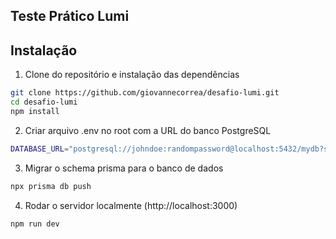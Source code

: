 ## Teste Prático Lumi

## Instalação

1. Clone do repositório e instalação das dependências
```bash
git clone https://github.com/giovannecorrea/desafio-lumi.git
cd desafio-lumi
npm install
```

2. Criar arquivo .env no root com a URL do banco PostgreSQL
```bash
DATABASE_URL="postgresql://johndoe:randompassword@localhost:5432/mydb?schema=public"
```

3. Migrar o schema prisma para o banco de dados
```bash
npx prisma db push
```

4. Rodar o servidor localmente (http://localhost:3000)
```bash
npm run dev
```